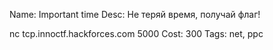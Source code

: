 Name: Important time
Desc: Не теряй время, получай флаг!

nc tcp.innoctf.hackforces.com 5000
Cost: 300
Tags: net, ppc